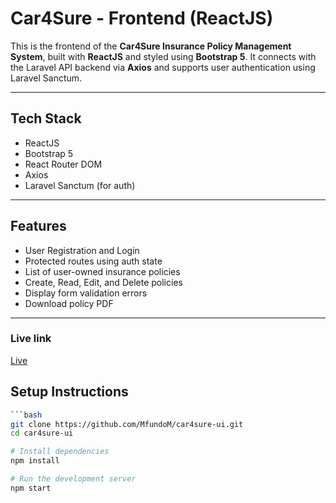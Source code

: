 # Car4Sure - Frontend (ReactJS)

This is the frontend of the **Car4Sure Insurance Policy Management System**, built with **ReactJS** and styled using **Bootstrap 5**. It connects with the Laravel API backend via **Axios** and supports user authentication using Laravel Sanctum.

---

## Tech Stack

- ReactJS
- Bootstrap 5
- React Router DOM
- Axios
- Laravel Sanctum (for auth)

---

## Features

- User Registration and Login
- Protected routes using auth state
- List of user-owned insurance policies
- Create, Read, Edit, and Delete policies
- Display form validation errors
- Download policy PDF

---

### Live link

[Live](https://car4sure.netlify.app)

## Setup Instructions

```bash
```bash
git clone https://github.com/MfundoM/car4sure-ui.git
cd car4sure-ui

# Install dependencies
npm install

# Run the development server
npm start
